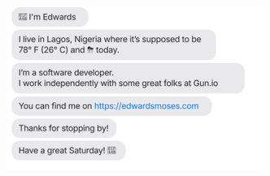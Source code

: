 [![](https://raw.githubusercontent.com/edwardsmoses/edwardsmoses/main/chat.svg)](https://edwardsmoses.com/)
